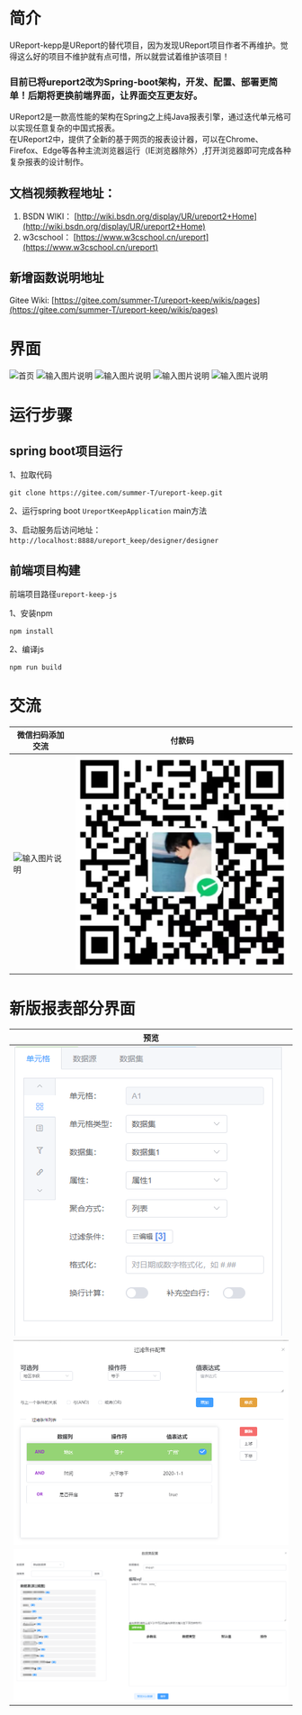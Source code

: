 # 简介

UReport-kepp是UReport的替代项目，因为发现UReport项目作者不再维护。觉得这么好的项目不维护就有点可惜，所以就尝试着维护该项目！

### 目前已将ureport2改为Spring-boot架构，开发、配置、部署更简单！后期将更换前端界面，让界面交互更友好。


UReport2是一款高性能的架构在Spring之上纯Java报表引擎，通过迭代单元格可以实现任意复杂的中国式报表。  
在UReport2中，提供了全新的基于网页的报表设计器，可以在Chrome、Firefox、Edge等各种主流浏览器运行（IE浏览器除外）,打开浏览器即可完成各种复杂报表的设计制作。

## 文档视频教程地址：
1.  BSDN WIKI： [http://wiki.bsdn.org/display/UR/ureport2+Home](http://wiki.bsdn.org/display/UR/ureport2+Home)
2.  w3cschool： [https://www.w3cschool.cn/ureport](https://www.w3cschool.cn/ureport)

## 新增函数说明地址
Gitee Wiki: [https://gitee.com/summer-T/ureport-keep/wikis/pages](https://gitee.com/summer-T/ureport-keep/wikis/pages)

# 界面
![首页](docs/images/image.png)
![输入图片说明](docs/images/image2.png)
![输入图片说明](docs/images/image3.png)
![输入图片说明](docs/images/image4.png)
![输入图片说明](docs/images/image5.png)


# 运行步骤

## spring boot项目运行
1、拉取代码
```
git clone https://gitee.com/summer-T/ureport-keep.git
```

2、运行spring boot ``` UreportKeepApplication ``` main方法

3、启动服务后访问地址：``` http://localhost:8888/ureport_keep/designer/designer ```
## 前端项目构建
前端项目路径``` ureport-keep-js ```

1、安装npm
```
npm install
```

2、编译js
```
npm run build
```

# 交流
| 微信扫码添加交流 | 付款码 |
|--------|-------- |
|![输入图片说明](docs/images/c98f97a2b4e9faf2caab984899246ab0.jpg)|![输入图片说明](docs/images/wepay.png)|

# 新版报表部分界面
| 预览 | 
|--------|
|![输入图片说明](docs/images/20220828122010.png)
|![输入图片说明](docs/images/微信截图_20220828122110.png)
|![输入图片说明](docs/images/微信截图_20220828122246.png)


